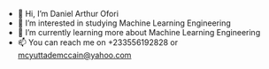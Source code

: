 - 👋 Hi, I’m Daniel Arthur Ofori
- 👀 I’m interested in studying Machine Learning Engineering
- 🌱 I’m currently learning more about Machine Learning Engineering
- 📫 You can reach me on +233556192828 or mcyuttademccain@yahoo.com

<!---
mcarthur21/mcarthur21 is a ✨ special ✨ repository because its `README.md` (this file) appears on your GitHub profile.
You can click the Preview link to take a look at your changes.
--->
